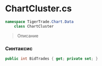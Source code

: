 
# ChartCluster.cs
```csharp
namespace TigerTrade.Chart.Data  
    class ChartCluster
```

> Описание

### Синтаксис
```csharp
public int BidTrades { get; private set; }
```
